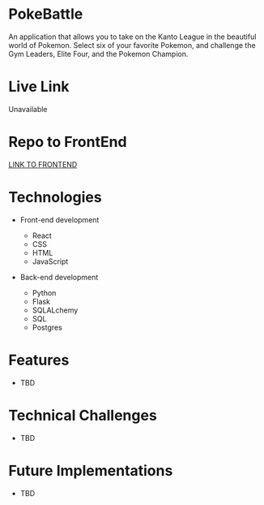 # PokeBattle
An application that allows you to take on the Kanto League in the beautiful world of Pokemon.  Select six of your favorite Pokemon, and challenge the
Gym Leaders, Elite Four, and the Pokemon Champion.

# Live Link
Unavailable

# Repo to FrontEnd
<a href="https://github.com/rockyboyyang/PokeBattle-FrontEnd">LINK TO FRONTEND</a>

# Technologies
- Front-end development
    - React
    - CSS
    - HTML
    - JavaScript
  
 - Back-end development
    - Python
    - Flask
    - SQLALchemy
    - SQL
    - Postgres


 # Features
- TBD

# Technical Challenges
- TBD

# Future Implementations
- TBD